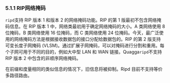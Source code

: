 ### 5.1.1 RIP网络掩码

`ripd`支持 RIP 版本 1 和版本 2 的网络掩码功能。RIP 的第 1 版最初不包含网络掩码信息。在 RIP 版本 1 中，网络类最初用于确定网络掩码的大小。A 类网络使用 8 位掩码，B 类网络使用 16 位掩码，而 C 类网络使用 24 位掩码。今天，最广泛使用的网络掩码方法是根据接收数据包的接口分配给数据包的。RIP 的第 2 版支持可变长度子网掩码 (VLSM)。通过扩展子网掩码，可以对掩码进行分割和重用。每个子网可用于不同的目的，例如大中型 LAN 和 WAN 链接。Quagga`ripd`不支持 RIP 版本 2 中包含的非顺序网络掩码。

在前缀和度量相同的类似信息的情况下，旧信息将被抑制。Ripd 目前不支持等价多路径路由。